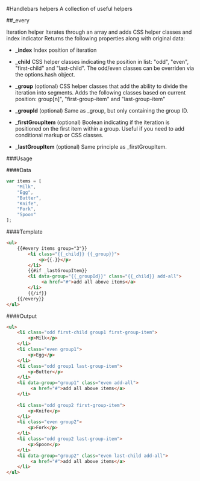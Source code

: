#Handlebars helpers
A collection of useful helpers

##_every

Iteration helper
Iterates through an array and adds CSS helper classes and index indicator
Returns the following properties along with original data:

* **_index**
Index position of iteration

* **_child**
CSS helper classes indicating the position in list: 
"odd", "even", "first-child" and "last-child".
The odd/even classes can be overriden via the options.hash object.
         
* **_group**
(optional) CSS helper classes that add the ability to divide the iteration into 
segments. Adds the following classes based on current position:
group[n]", "first-group-item" and "last-group-item"

* **_groupId**
(optional) Same as _group, but only containing the group ID.

* **_firstGroupItem**
(optional) Boolean indicating if the iteration is positioned on the first item 
within a group. Useful if you need to add conditional markup or CSS classes.

* **_lastGroupItem**
(optional) Same principle as _firstGroupItem.


###Usage

####Data
```js
var items = [
    "Milk",
    "Egg",
    "Butter",
    "Knife",
    "Fork",
    "Spoon"
];
```

####Template
```html
<ul>
    {{#every items group="3"}}
        <li class="{{_child}} {{_group}}">
            <p>{{.}}</p> 
        </li>
        {{#if _lastGroupItem}}
        <li data-group="{{_groupId}}" class="{{_child}} add-all">
             <a href="#">add all above items</a>
        </li>
        {{/if}}
    {{/every}}
</ul>
```

####Output
```html
<ul>
    <li class="odd first-child group1 first-group-item">
        <p>Milk</p>
    </li>
    <li class="even group1">
        <p>Egg</p>
    </li>
    <li class="odd group1 last-group-item">
        <p>Butter</p>
    </li>
    <li data-group="group1" class="even add-all">
         <a href="#">add all above items</a>
    </li>
    
    <li class="odd group2 first-group-item">
        <p>Knife</p>
    </li>
    <li class="even group2">
        <p>Fork</p>
    </li>
    <li class="odd group2 last-group-item">
        <p>Spoon</p>
    </li>
    <li data-group="group2" class="even last-child add-all">
         <a href="#">add all above items</a>
    </li>
</ul>
```
